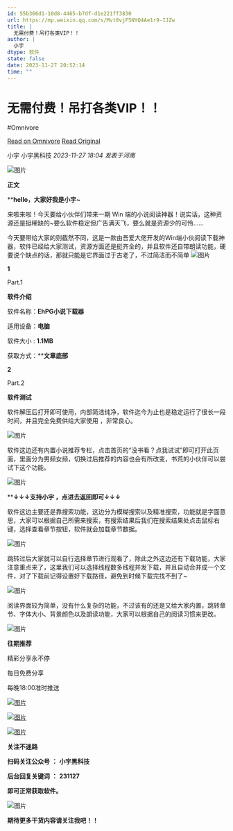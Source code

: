 ```yaml
---
id: 55b366d1-10d8-4465-b7df-d1e221ff3830
url: https://mp.weixin.qq.com/s/Mvt8vjF5NYQ4Ae1r9-IJZw
title: |
  无需付费！吊打各类VIP！！
author: |
  小宇
dtype: 软件
state: false
date: 2023-11-27 20:52:14
time: ""
---
```



# 无需付费！吊打各类VIP！！
#Omnivore

[Read on Omnivore](https://omnivore.app/me/https-mp-weixin-qq-com-s-mvt-8-vj-f-5-nyq-4-ae-1-r-9-ij-zw-18c10d649f5)
[Read Original](https://mp.weixin.qq.com/s/Mvt8vjF5NYQ4Ae1r9-IJZw)

 小宇  小宇黑科技 _2023-11-27 18:04_ _发表于河南_ 

![图片](https://proxy-prod.omnivore-image-cache.app/0x0,sBBh3y89w9XY79W7RyPYD6fEoapIleifdVXofYrY6mz8/https://mmbiz.qpic.cn/sz_mmbiz_gif/oia8hUKP5HmqNDHcWyOo9ntWz55bjvLGHPvRZskbY5YXlGtNWB3bawa8IRhy0edkOyocFGRMVQpPqFoqMg09y8Q/640?wx_fmt=gif "副本_副本_未命名__2023-08-24+22_55_42.gif")

**正文**

****hello，大家好我是小宇\~**

来啦来啦！今天要给小伙伴们带来一期 Win 端的小说阅读神器！说实话，这种资源还是挺稀缺的\~要么软件稳定但广告满天飞，要么就是资源少的可怜……

今天要带给大家的则截然不同，这是一款由吾爱大佬开发的Win端小伙阅读下载神器，软件已经给大家测试，资源方面还是挺齐全的，并且软件还自带朗读功能，硬要说个缺点的话，那就只能是它界面过于古老了，不过简洁而不简单 ![图片](https://proxy-prod.omnivore-image-cache.app/0x0,stlM7x4Y2mHBFUgAN2Y621W9Y_EJxplekEGbCWWWh3ss/https://res.wx.qq.com/t/wx_fed/we-emoji/res/v1.3.10/assets/newemoji/Lol.png?wxfrom=13)

**1**

Part.1

**软件介绍**

软件名称：**EhPG小说下载器** 

适用设备：**电脑**

软件大小 : **1.1MB**

获取方式：****文章底部**

**2**

Part.2

**软件测试**

软件解压后打开即可使用，内部简洁纯净，软件迄今为止也是稳定运行了很长一段时间，并且完全免费供给大家使用 ，非常良心。

![图片](https://proxy-prod.omnivore-image-cache.app/0x0,sMvYZU7Kiq8m2RTEza8YxEW6tUnrCcqIqkTMapA5MCQ4/https://mmbiz.qpic.cn/sz_mmbiz_png/oia8hUKP5HmqVmWHHQq2q8GcUp95LsPgNY2HjkfqhZicNrOWsviaVkvp1HChm8gxx6tvTJO6mJNWITzPIVAkQSuNQ/640?wx_fmt=png&from=appmsg "微信图片_20231119155010.png")

软件这边还有内置小说推荐专栏，点击首页的“没书看？点我试试”即可打开此页面，里面分为男频女频，切换过后推荐的内容也会有所改变，书荒的小伙伴可以尝试下这个功能。

![图片](https://proxy-prod.omnivore-image-cache.app/0x0,sC9Mo4P28Q-Psj4K3KDjegCUpbWujlYja5qY9JYgZ6VQ/https://mmbiz.qpic.cn/sz_mmbiz_jpg/oia8hUKP5HmqVmWHHQq2q8GcUp95LsPgN4E7ZyjgyicufqAmIccntSEFLXyAibpEibcsyE40Za4d0icRGD2xJ56z8Rg/640?wx_fmt=jpeg&from=appmsg "微信图片_20231119155012.png")

****↓↓↓支持小宇 ，点进去返回即可↓↓↓**

软件这边主要还是靠搜索功能，这边分为模糊搜索以及精准搜索，功能就是字面意思，大家可以根据自己所需来搜索，有搜索结果后我们在搜索结果处点击鼠标右键，选择查看章节按钮，软件就会加载章节数据。

![图片](https://proxy-prod.omnivore-image-cache.app/0x0,skfFvk3HbD5xhudmQa1XXKCtvMXstYQkz5VuQWGwZuxI/https://mmbiz.qpic.cn/sz_mmbiz_jpg/oia8hUKP5HmqVmWHHQq2q8GcUp95LsPgNuiaZWl1Jx6QQcxHVm8VBu4BB6WMa1SWIZd3ibhXEkakibVpWKThz2jItA/640?wx_fmt=jpeg&from=appmsg "微信图片_20231119155015.png")

跳转过后大家就可以自行选择章节进行观看了，除此之外这边还有下载功能，大家注意重点来了，这里我们可以选择线程数多线程并发下载，并且自动合并成一个文件，对了下载前记得设置好下载路径，避免到时候下载完找不到了\~

![图片](https://proxy-prod.omnivore-image-cache.app/0x0,sBtSF5eDDQyGusY0pUqgUws3vPWhBvEQwRuMbQXA5naw/https://mmbiz.qpic.cn/sz_mmbiz_png/oia8hUKP5HmqVmWHHQq2q8GcUp95LsPgNYUjRfCPCMS7n8g2P7V4icwOou2z8FGxOpCgXPmUjsmQuqSjqicZ5FlDg/640?wx_fmt=png&from=appmsg "微信图片_20231119155017.png")

阅读界面较为简单，没有什么复杂的功能，不过该有的还是又给大家内置，跳转章节、字体大小、背景颜色以及朗读功能，大家可以根据自己的阅读习惯来更改。

![图片](https://proxy-prod.omnivore-image-cache.app/0x0,slJ2vxLbwC1_rLVB6e0UykBOHhjBc6zEohBhe_4XXPeE/https://mmbiz.qpic.cn/sz_mmbiz_jpg/oia8hUKP5HmqVmWHHQq2q8GcUp95LsPgN417WjZcDUGaryceiaRmFOMbCGlxD5Np40WNibscibo5iak3phkm3ia4ZsLg/640?wx_fmt=jpeg&from=appmsg "微信图片_20231119155021.png")

**往期推荐**

精彩分享永不停

每日免费分享

每晚18:00准时推送

[![图片](https://proxy-prod.omnivore-image-cache.app/465x0,sJlfVAetM1BqQGEUx1w6_v29TGAKN1VlvFmrjKlJ3D5o/https://mmbiz.qpic.cn/sz_mmbiz_png/oia8hUKP5Hmrwl5zn3Vlxv29rR9421iaS9Wb76YnyuBCBcgLcpt19iceEnSu0ODJqnYZVoib0ztkhU5BiaT0nAoTK7A/640?wx_fmt=png "副本_副本_副本_未命名__2023-11-01+12_16_23.png")](https://mp.weixin.qq.com/s?%5F%5Fbiz=MzkwNDUxMjU3NA==&mid=2247487108&idx=1&sn=192e3c15b09672c5fb2a46723f3be12d&scene=21#wechat%5Fredirect)

[![图片](https://proxy-prod.omnivore-image-cache.app/465x0,sq86bqpcwp04Aa0GmVSjOCHM5rpu35jDm-bRiRqlm_5k/https://mmbiz.qpic.cn/sz_mmbiz_png/oia8hUKP5HmpHopSkIIZJia0HQpcEdvMHxZTSyvP76MJqVxefOFIs3bcs28Xn2Dk176qKTgacuxJL8enzHLq4aicA/640?wx_fmt=png "副本_副本_副本_未命名__2023-10-23+15_04_53.png")](https://mp.weixin.qq.com/s?%5F%5Fbiz=MzkwNDUxMjU3NA==&mid=2247487093&idx=1&sn=2e101e25424c4f031822f69afb6997e5&scene=21#wechat%5Fredirect)

[![图片](https://proxy-prod.omnivore-image-cache.app/465x0,sd0S0koAlbEQfhBHB4mwEckoxkLGli1E6tdsmUcSZlLE/https://mmbiz.qpic.cn/sz_mmbiz_png/oia8hUKP5HmoYCct8CPgusqERAoBRRwiaofaqJZcqNLBqO0P0RElIb0Z8gGGqPklglKHE5IBzFa2pjvOhy0jvX6Q/640?wx_fmt=png "副本_副本_副本_未命名__2023-11-08+11_42_16.png")](https://mp.weixin.qq.com/s?%5F%5Fbiz=MzkwNDUxMjU3NA==&mid=2247487123&idx=1&sn=80404a9fd09b9e9c3c8ec13613b8cbdb&scene=21#wechat%5Fredirect)

**关注不迷路**

**扫码关注公众号** **：** **小宇黑科技**

**后台回复关键词** **：** **231127**

**即可正常获取软件。**

![图片](https://proxy-prod.omnivore-image-cache.app/0x0,sqmRNHI3Rxkc69etF3y4lM_E1Wq5hHPkq7h7ezMeR4tA/https://mmbiz.qpic.cn/sz_mmbiz_png/oia8hUKP5HmqNDHcWyOo9ntWz55bjvLGHIVzxAdEwXSAUzsUnLHNEsouV6qY4icSOlC2qufbXg3z4YfaInKXmJBA/640?wx_fmt=png "QRcode_A — a1.png")

**期待更多干货内容请关注我吧！！**



